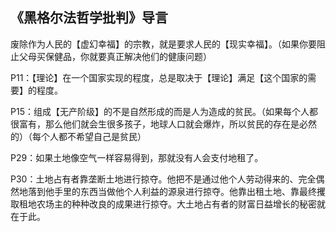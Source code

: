 ## 《黑格尔法哲学批判》导言

废除作为人民的【虚幻幸福】的宗教，就是要求人民的【现实幸福】。（如果你要阻止父母买保健品，你就要真正解决他们的健康问题）

P11：【理论】在一个国家实现的程度，总是取决于【理论】满足【这个国家的需要】的程度。

P15：组成【无产阶级】的不是自然形成的而是人为造成的贫民。（如果每个人都很富有，那么他们就会生很多孩子，地球人口就会爆炸，所以贫民的存在是必然的）（每个人都不希望自己是贫民）

P29：如果土地像空气一样容易得到，那就没有人会支付地租了。

P30：土地占有者靠垄断土地进行掠夺。他把不是通过他个人劳动得来的、完全偶然地落到他手里的东西当做他个人利益的源泉进行掠夺。他靠出租土地、靠最终攫取租地农场主的种种改良的成果进行掠夺。大土地占有者的财富日益增长的秘密就在于此。